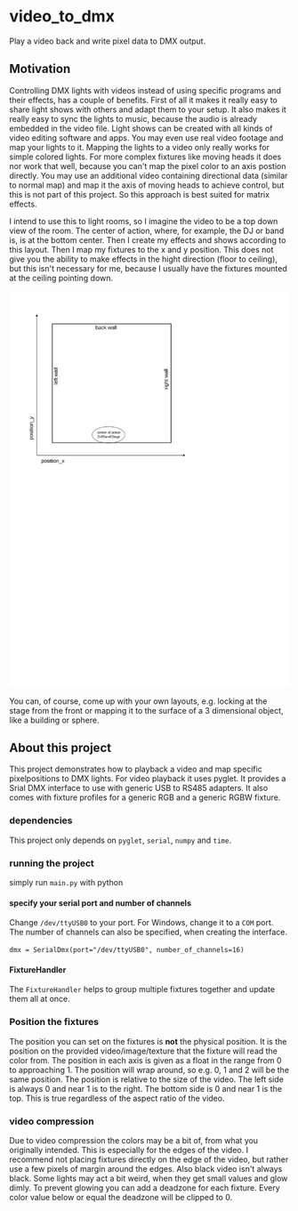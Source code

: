 # video_to_dmx
Play a video back and write pixel data to DMX output.

## Motivation

Controlling DMX lights with videos instead of using specific programs and their effects, has a couple of benefits. First of all it makes it really easy to share light shows with others and adapt them to your setup. It also makes it really easy to sync the lights to music, because the audio is already embedded in the video file. Light shows can be created with all kinds of video editing software and apps. You may even use real video footage and map your lights to it.
Mapping the lights to a video only really works for simple colored lights. For more complex fixtures like moving heads it does nor work that well, because you can't map the pixel color to an axis postion directly. You may use an additional video containing directional data (similar to normal map) and map it the axis of moving heads to achieve control, but this is not part of this project. So this approach is best suited for matrix effects.

I intend to use this to light rooms, so I imagine the video to be a top down view of the room. The center of action, where, for example, the DJ or band is, is at the bottom center. Then I create my effects and shows according to this layout. Then I map my fixtures to the x and y position. This does not give you the ability to make effects in the hight direction (floor to ceiling), but this isn't necessary for me, because I usually have the fixtures mounted at the ceiling pointing down.

![example layout](doc/img/mapping.svg)

You can, of course, come up with your own layouts, e.g. locking at the stage from the front or mapping it to the surface of a 3 dimensional object, like a building or sphere.

## About this project

This project demonstrates how to playback a video and map specific pixelpositions to DMX lights. For video playback it uses pyglet. It provides a Srial DMX interface to use with generic USB to RS485 adapters. It also comes with fixture profiles for a generic RGB and a generic RGBW fixture.

### dependencies

This project only depends on `pyglet`, `serial`, `numpy` and  `time`.

### running the project

simply run `main.py` with python


#### specify your serial port and number of channels

Change `/dev/ttyUSB0` to your port. For Windows, change it to a `COM` port.
The number of channels can also be specified, when creating the interface.

`dmx = SerialDmx(port="/dev/ttyUSB0", number_of_channels=16)`

#### FixtureHandler

The `FixtureHandler` helps to group multiple fixtures together and update them all at once.

### Position the fixtures

The position you can set on the fixtures is **not** the physical position. It is the position on the provided video/image/texture that the fixture will read the color from. The position in each axis is given as a float in the range from 0 to approaching 1. The position will wrap around, so e.g. 0, 1 and 2 will be the same position. The position is relative to the size of the video. The left side is always 0 and near 1 is to the right. The bottom side is 0 and near 1 is the top. This is true regardless of the aspect ratio of the video.

### video compression

Due to video compression the colors may be a bit of, from what you originally intended. This is especially for the edges of the video. I recommend not placing fixtures directly on the edge of the video, but rather use a few pixels of margin around the edges. Also black video isn't always black. Some lights may act a bit weird, when they get small values and glow dimly. To prevent glowing you can add a deadzone for each fixture. Every color value below or equal the deadzone will be clipped to 0.


